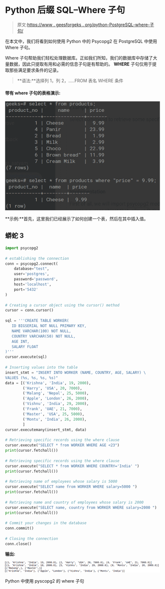 # Python 后缀 SQL–Where 子句

> 原文:[https://www . geesforgeks . org/python-PostgreSQL-where-子句/](https://www.geeksforgeeks.org/python-postgresql-where-clause/)

在本文中，我们将看到如何使用 Python 中的 Psycopg2 在 PostgreSQL 中使用 Where 子句。

Where 子句帮助我们轻松处理数据库。正如我们所知，我们的数据库中存储了大量数据，因此只提取有用和必需的信息子句是有帮助的。 **WHERE** 子句仅用于提取那些满足要求条件的记录。

> **语法:**选择列 1，列 2，…..FROM 表名 WHERE 条件

#### 带有 where 子句的表格演示:

![](img/22bd2ce86db15e6b02fe24e1f3e192cb.png)

**示例:**首先，这里我们已经展示了如何创建一个表，然后在其中插入值。

## 蟒蛇 3

```py
import psycopg2

# establishing the connection
conn = psycopg2.connect(
    database="test",
    user='postgres',
    password='password',
    host='localhost',
    port='5432'
)

# Creating a cursor object using the cursor() method
cursor = conn.cursor()

sql = '''CREATE TABLE WORKER(
   ID BIGSERIAL NOT NULL PRIMARY KEY,
   NAME VARCHAR(100) NOT NULL,
   COUNTRY VARCHAR(50) NOT NULL,
   AGE INT,
   SALARY FLOAT   
)'''
cursor.execute(sql)

# Inserting values into the table
insert_stmt = "INSERT INTO WORKER (NAME, COUNTRY, AGE, SALARY) \
VALUES (%s, %s, %s, %s)"
data = [('Krishna', 'India', 19, 2000),
        ('Harry', 'USA', 20, 7000),
        ('Malang', 'Nepal', 25, 5000),
        ('Apple', 'London', 26, 2000),
        ('Vishnu', 'India', 29, 2000),
        ('Frank', 'UAE', 21, 7000),
        ('Master', 'USA', 25, 5000),
        ('Montu', 'India', 26, 2000),
        ]
cursor.executemany(insert_stmt, data)

# Retrieving specific records using the where clause
cursor.execute("SELECT * from WORKER WHERE AGE <23")
print(cursor.fetchall())

# Retrieving specific records using the where clause
cursor.execute("SELECT * from WORKER WHERE COUNTRY='India' ")
print(cursor.fetchall())

# Retrieving name of employees whose salary is 5000
cursor.execute("SELECT name from WORKER WHERE salary=5000 ")
print(cursor.fetchall())

# Retrieving name and country of employees whose salary is 2000
cursor.execute("SELECT name, country from WORKER WHERE salary=2000 ")
print(cursor.fetchall())

# Commit your changes in the database
conn.commit()

# Closing the connection
conn.close()
```

**输出:**

![](img/342e5b56174ee3cd63fe6b7928dcbe0c.png)

Python 中使用 pyscopg2 的 where 子句